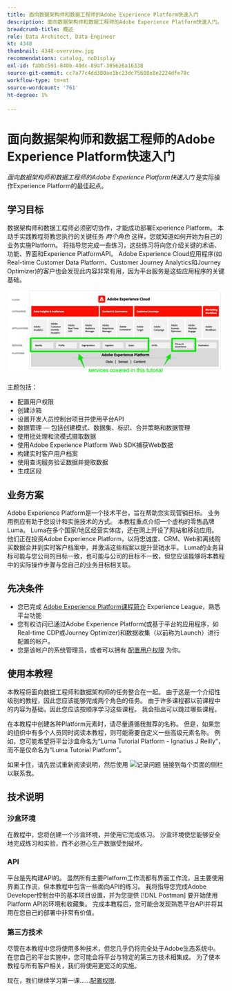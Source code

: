 ```yaml
---
title: 面向数据架构师和数据工程师的Adobe Experience Platform快速入门
description: 面向数据架构师和数据工程师的Adobe Experience Platform快速入门。
breadcrumb-title: 概述
role: Data Architect, Data Engineer
kt: 4348
thumbnail: 4348-overview.jpg
recommendations: catalog, noDisplay
exl-id: fabbc591-840b-40dc-89af-305626a16338
source-git-commit: cc7a77c4dd380ae1bc23dc75608e8e2224dfe78c
workflow-type: tm+mt
source-wordcount: '761'
ht-degree: 1%

---
```


# 面向数据架构师和数据工程师的Adobe Experience Platform快速入门

<!--5min-->

_面向数据架构师和数据工程师的Adobe Experience Platform快速入门_ 是实际操作Experience Platform的最佳起点。


<!--How do we address ETL-->

## 学习目标

数据架构师和数据工程师必须密切协作，才能成功部署Experience Platform。 本动手实践教程将教您执行的关键任务 _两个角色_ 这样，您就知道如何开始为自己的业务实施Platform。 将指导您完成一些练习，这些练习将向您介绍关键的术语、功能、界面和Experience PlatformAPI。 Adobe Experience Cloud应用程序(如Real-time Customer Data Platform、Customer Journey Analytics和Journey Optimizer)的客户也会发现此内容非常有用，因为平台服务是这些应用程序的关键基础。

![Adobe Experience Cloud营销架构，重点介绍本教程中涵盖的Platform服务 — 身份、用户档案、分段、摄取、查询和管理](assets/marketecture.png)

主题包括：

* 配置用户权限
* 创建沙箱
* 设置开发人员控制台项目并使用平台API
* 数据管理 — 包括创建模式、数据集、标识、合并策略和数据管理
* 使用批处理和流模式摄取数据
* 使用Adobe Experience Platform Web SDK捕获Web数据
* 构建实时客户用户档案
* 使用查询服务验证数据并提取数据
* 生成区段

## 业务方案

Adobe Experience Platform是一个技术平台，旨在帮助您实现营销目标。 业务用例应有助于您设计和实施技术的方式。 本教程重点介绍一个虚构的零售品牌Luma。 Luma在多个国家/地区经营实体店，还在网上开设了网站和移动应用。 他们正在投资Adobe Experience Platform，以将忠诚度、CRM、Web和离线购买数据合并到实时客户档案中，并激活这些档案以提升营销水平。 Luma的业务目标可能与您公司的目标一致，也可能与公司的目标不一致，但您应该能够将本教程中的实际操作步骤与您自己的业务目标相关联。

## 先决条件

* 您已完成 [Adobe Experience Platform课程简介](https://experienceleague.adobe.com/?recommended=ExperiencePlatform-U-1-2020.1) Experience League，熟悉平台功能
* 您有权访问已通过Adobe Experience Platform(或基于平台的应用程序，如Real-time CDP或Journey Optimizer)和数据收集（以前称为Launch）进行配置的帐户。
* 您是该帐户的系统管理员，或者可以拥有 [配置用户权限](configure-permissions.md) 为你。

## 使用本教程

本教程将面向数据工程师和数据架构师的任务整合在一起。 由于这是一个介绍性级别的教程，因此您应该能够完成两个角色的任务。 由于许多课程都以前课程中的内容为基础，因此您应该按顺序学习这些课程。 我会指出可以跳过哪些课程。

在本教程中创建各种Platform元素时，请尽量遵循我推荐的名称。 但是，如果您的组织中有多个人员同时阅读本教程，则可能需要自定义一些高级元素名称。 例如，您可能希望将平台沙盒命名为“Luma Tutorial Platform - Ignatius J Reilly”，而不是仅命名为“Luma Tutorial Platform”。

如果卡住，请先尝试重新阅读说明，然后使用 ![记录问题](https://experienceleague.adobe.com/assets/img/feedback.svg) 链接到每个页面的侧栏以联系我。

## 技术说明

### 沙盒环境

在教程中，您将创建一个沙盒环境，并使用它完成练习。 沙盒环境使您能够安全地完成练习和实验，而不必担心生产数据受到破坏。

### API

平台是先构建API的。 虽然所有主要Platform工作流都有界面工作流，且主要使用界面工作流，但本教程中包含一些面向API的练习。 我将指导您完成Adobe Developer控制台中的基本项目设置，并为您提供 [!DNL Postman] 要开始使用Platform API的环境和收藏集。 完成本教程后，您可能会发现熟悉平台API并将其用在您自己的部署中非常有价值。

### 第三方技术

尽管在本教程中您将使用多种技术，但您几乎仍将完全处于Adobe生态系统中。 在您自己的平台实施中，您可能会将平台与特定的第三方技术相集成。 为了使本教程与所有客户相关，我们将使用更宽泛的实施。

现在，我们继续学习第一课……[配置权限](configure-permissions.md).
